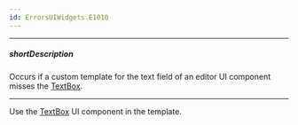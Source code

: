 ```yaml
---
id: ErrorsUIWidgets.E1010
---
```

---
##### shortDescription
Occurs if a custom template for the text field of an editor UI component misses the [TextBox](/api-reference/10%20UI%20Widgets/dxTextBox '/Documentation/ApiReference/UI_Components/dxTextBox/').

---
Use the [TextBox](/api-reference/10%20UI%20Widgets/dxTextBox '/Documentation/ApiReference/UI_Components/dxTextBox/') UI component in the template.